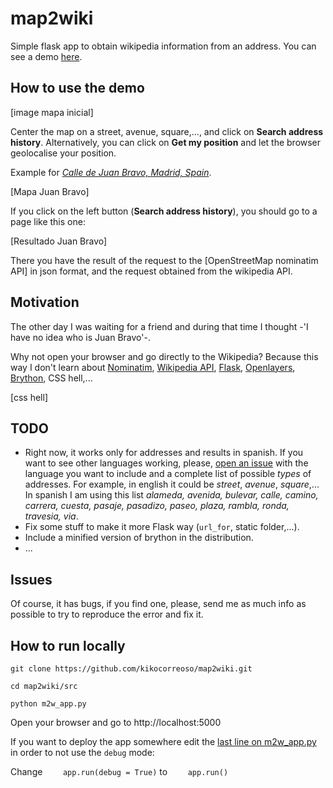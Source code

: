 # map2wiki

Simple flask app to obtain wikipedia information from an address. You can see a demo [here](http://map2wiki.runbear.webfactional.com/).

## How to use the demo

[image mapa inicial]

Center the map on a street, avenue, square,..., and click on **Search address history**. 
Alternatively, you can click on **Get my position** and let the browser geolocalise your position.

Example for *[Calle de Juan Bravo, Madrid,
Spain](http://map2wiki.runbear.webfactional.com/index?lon=-3.68482&lat=40.43294&zoom=18)*.

[Mapa Juan Bravo]

If you click on the left button (**Search address history**), you should go to a page like this one:

[Resultado Juan Bravo]

There you have the result of the request to the [OpenStreetMap nominatim API] in json format, 
and the request obtained from the wikipedia API.

## Motivation

The other day I was waiting for a friend and during that time I thought -'I have no idea who is Juan Bravo'-. 

Why not open your browser and go directly to the Wikipedia? Because this way I don't learn about
[Nominatim](http://wiki.openstreetmap.org/wiki/Nominatim), [Wikipedia
API](https://www.mediawiki.org/wiki/API:Main_page), [Flask](http://flask.pocoo.org/),
[Openlayers](http://openlayers.org/), [Brython](http://brython.info/), CSS hell,...

[css hell]

## TODO

* Right now, it works only for addresses and results in spanish. If you want to see other languages working, 
please, [open an issue](https://github.com/kikocorreoso/map2wiki/issues) with the language you want to 
include and a complete list of possible *types* of addresses. For example, in english it could be 
*street*, *avenue*, *square*,... In spanish I am using this list *alameda, avenida, bulevar, calle, camino, 
carrera, cuesta, pasaje, pasadizo, paseo, plaza, rambla, ronda, travesia, via*.
* Fix some stuff to make it more Flask way (`url_for`, static folder,...).
* Include a minified version of brython in the distribution.
* ...

## Issues

Of course, it has bugs, if you find one, please, send me as much info as possible to try to reproduce 
the error and fix it.

## How to run locally

`git clone https://github.com/kikocorreoso/map2wiki.git`

`cd map2wiki/src`

`python m2w_app.py`

Open your browser and go to http://localhost:5000

If you want to deploy the app somewhere edit the [last line on m2w_app.py](https://github.com/kikocorreoso/map2wiki/blob/master/src/m2w_app.py#L64) in order to not 
use the `debug` mode:

Change `    app.run(debug = True)` to `    app.run()`
